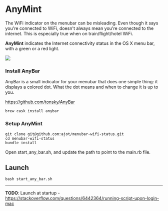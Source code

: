 

# AnyMint
The WiFi indicator on the menubar can be misleading. Even though it says you're connected to WiFi, doesn't always mean you're connected to the internet. This is especially true when on train/flight/hotel WiFi.

**AnyMint** indicates the Internet connectivity status in the OS X menu bar, with a green or a red light.

![](https://github.com/ajot/menubar-wifi-status/blob/master/assets/demo.gif)

### Install AnyBar
 AnyBar is a small indicator for your menubar that does one simple thing: it displays a colored dot. What the dot means and when to change it is up to you.

https://github.com/tonsky/AnyBar

```
brew cask install anybar
```

### Setup AnyMint
```
git clone git@github.com:ajot/menubar-wifi-status.git
cd menubar-wifi-status
bundle install
```

Open start_any_bar.sh, and update the path to point to the main.rb file.

## Launch
    bash start_any_bar.sh

---

**TODO**: Launch at startup - https://stackoverflow.com/questions/6442364/running-script-upon-login-mac
